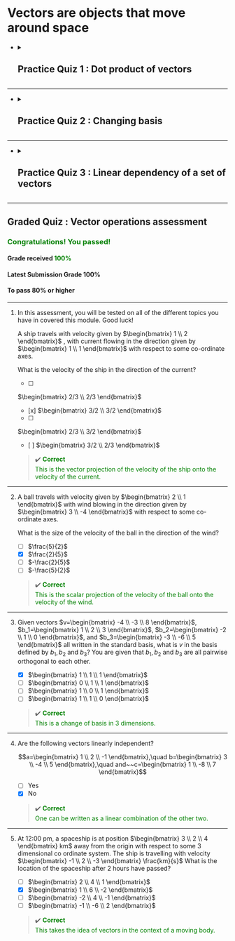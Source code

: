 # **Vectors are objects that move around space**

- <details close><summary><h2>Practice Quiz 1 : Dot product of vectors</h2></summary>

    ### <span style="color: green;">**Congratulations! You passed!**</span>

    #### **Grade received** <span style="color: green;">83.33%</span>

    #### **Latest Submission Grade** 83.33%

    #### **To pass** 80% or higher

    ---

    1. As we have seen in the lecture videos, the dot product of vectors has a lot of applications. Here, you will complete some exercises involving the dot product.

        We have seen that the size of a vector with two components is calculated using Pythagoras' theorem, for example the following diagram shows how we calculate the size of the orange vector

        $$r=\begin{bmatrix}
            r_1 \\
            r_2 
        \end{bmatrix}$$

        ![q1.png](img/q1.png)

        In fact, this definition can be extended to any number of dimensions; the size of a vector is the square root of the sum of the squares of its components. Using this information, what is the size of the vector

        $$s=\begin{bmatrix}
            1\\
            3\\
            4\\
            2
        \end{bmatrix}$$

    - [ ] $|s| = 10$
    - [x] $|s| = \sqrt{30}$
    - [ ] $|s| = 30$
    - [ ] $|s| = \sqrt{10}$

        > ✔️ <spane style="color: green;">**Correct**</br>The size of the vector is the square root of the sum of the squares of the components.</span>

    ---

    2. Remember the definition of the dot product from the videos. For two $n$ component vectors, $a.b=a_1b_1+a_2b_2+\cdots+a_nb_n$.

        What is the dot product of the vector $r$ and $s$?

        $$r=\begin{bmatrix}
            -5\\
            3\\
            2\\
            8
        \end{bmatrix}, \quad s=\begin{bmatrix}
            1\\
            2\\
            -1\\
            0
        \end{bmatrix}$$

        - [ ] 
        $r.s=\begin{bmatrix}
            -4\\
            5\\
            1\\
            9
        \end{bmatrix}$
        - [ ] $r.s=1$
        - [x] $r.s=-1$
        - [ ] 
        $r.s=\begin{bmatrix}
            -5\\
            6\\
            -2\\
            0
        \end{bmatrix}$

        > ✔️ <spane style="color: green;">**Correct**</br>The dot product of two vectors is the total of the component-wise products.</span>

    ---

    3. The lectures introduced the idea of projecting one vector onto another. The following diagram shows the projection of $s$ onto $r$ when the vectors are in two dimensions:

        ![q3.png](img/q3.png)

        Remember that the scalar projection is the size of the green vector. If the angle between $s$ and $r$ is greater than $\pi/2$, the projection will also have a minus sign.

        We can do projection in any number of dimensions. Consider two vectors with three components, $r$ and $s$.

        $$r=\begin{bmatrix}
            3\\
            -4\\
            8
        \end{bmatrix}, \quad s=\begin{bmatrix}
            10\\
            5\\
            -6
        \end{bmatrix}$$

        What is the scalar projection of $s$ onto $r$?

        - [ ] $\frac{1}{2}$
        - [ ] $2$
        - [ ] $-\frac{1}{2}$
        - [x] $-2$

        > ✖️ <span style="color: red;">**Incorrect**</br>Check the lectures to remind yourself how to calculate the scalar projection, or see if you can work it out using the diagram.</span>

    ---

    4. Remember that in the projection diagram, the vector projection is the green vector:

        ![q3.png](img/q3.png)

        $$Let~~r=\begin{bmatrix}
                3\\
                -4\\
                0
            \end{bmatrix}, \quad and~~let~~s=\begin{bmatrix}
                10\\
                5\\
                -6
            \end{bmatrix}$$

        What is the vector projection of $s$ onto $r$?

        - [ ] 
        $\begin{bmatrix}
            6\\
            8\\
            0
        \end{bmatrix}$
        - [x] 
        $\begin{bmatrix}
            6/5\\
            -8/5\\
            0
        \end{bmatrix}$
        - [ ] 
        $\begin{bmatrix}
            6\\
            4\\
            0
        \end{bmatrix}$
        - [ ] 
        $\begin{bmatrix}
            30\\
            -20\\
            0
        \end{bmatrix}$

        > ✔️ <span style="color: green;">**Correct**</br>The vector projection of $s$ onto $r$ can be calculated with the formula $\frac{s.r}{r.r}r$.</span>

    ---

    5. $$Let~~r=\begin{bmatrix}
            3\\
            0\\
            4
        \end{bmatrix}, \quad and~~let~~s=\begin{bmatrix}
            0\\
            5\\
            12
        \end{bmatrix}$$

        Which is larger, $|a+b|$ or $|a|+|b|$?

        - [x] $|a+b| < |a| + |b|$
        - [ ] $|a+b| = |a| + |b|$
        - [ ] $|a+b| > |a| + |b|$

        > ✔️ <spane style="color: green;">**Correct**</br>In fact, it has been shown that $∣a+b∣\leq∣a∣+∣b∣$ for every pair of vectors $a$ and $b$. This is called the triangle inequality; try to think about it in the 2d case and see if you can understand why.</span>

    ---

    6. Which of the following statements about dot products are correct?

        - [ ] The order of vectors in the dot product is important, so that $s.r \neq r.s$.
        - [ ] The scalar projection of $s$ onto $r$ is always the same as the scalar projection of $r$ onto $s$.
        - [x] The vector projection of $s$ onto $r$ is equal to the scalar projection of $s$ onto $r$ multiplied by a vector of unit length that points in the same direction as $r$.
            > ✔️ <spane style="color: green;">**Correct**</br>The vector projection is equal to the scalar projection multiplied by $\frac{r}{|r|}$.</span>
        - [x] The size of a vector is equal to the square root of the dot product of the vector with itself.
            > ✔️ <spane style="color: green;">**Correct**</br>We saw in the video lectures that $|r| = \sqrt{r.r}$.</span>
        - [x] We can find the angle between two vectors using the dot product.
            > ✔️ <spane style="color: green;">**Correct**</br>We saw in the video lectures that $r.s = |r||s|cos\theta$, where $\theta$ is the angle between the vectors. This can then be used to find $\theta$.</span>

</details>

---

- <details close><summary><h2>Practice Quiz 2 : Changing basis</h2></summary>

    ### <span style="color: green;">**Congratulations! You passed!**</span>

    #### **Grade received** <span style="color: green;">100%</span>

    #### **Latest Submission Grade** 100%

    #### **To pass** 80% or higher

    ---

    1. In this quiz, you will practice changing from the standard basis to a basis consisting of orthogonal vectors.
    
        Given vectors $v, b_1, b_2$ all written in the standard basis, what is $v$ in the basis defined by $b_1$ and $b_2$? You are given that $b_1$ and $b_2$ are orthogonal to each other.

        $$v=\begin{bmatrix}
            5 \\
            -1 
        \end{bmatrix},\quad b_1=\begin{bmatrix}
            1 \\
            1
        \end{bmatrix},\quad b_2=\begin{bmatrix}
            1 \\
            -1
        \end{bmatrix}$$

       - [ ] 
       $v_b = \begin{bmatrix}
        -3 \\
        2
       \end{bmatrix}$
       - [ ] 
       $v_b = \begin{bmatrix}
        3 \\
        2
       \end{bmatrix}$
       - [ ] 
       $v_b = \begin{bmatrix}
        3 \\
        -2
       \end{bmatrix}$
       - [x] 
       $v_b = \begin{bmatrix}
        2 \\
        3
       \end{bmatrix}$

        > ✔️ <spane style="color: green;">**Correct**</br>The vector $v$ is projected onto the two vectors $b_1$ and $b_2$.</span>

    ---

    2. Given vectors 

        $$v=\begin{bmatrix}
            10 \\
            -5
        \end{bmatrix},\quad b_1=\begin{bmatrix}
            3 \\
            4
        \end{bmatrix},\quad b_2=\begin{bmatrix}
            4 \\
            -3
        \end{bmatrix}$$

        all written in the standard basis, what is $v$ in the basis defined by $b_1$ and $b_2$? You are given that $b_1$ and $b_2$ are orthogonal to each other.

        - [ ] 
        $v_b = \begin{bmatrix}
        11/5 \\
        2/5
       \end{bmatrix}$
       - [ ] 
       $v_b = \begin{bmatrix}
        -2/5 \\
        11/5
       \end{bmatrix}$
       - [ ] 
       $v_b = \begin{bmatrix}
        2/5 \\
        11/5
       \end{bmatrix}$
       - [x] 
       $v_b = \begin{bmatrix}
        2 \\
        11
       \end{bmatrix}$

        > ✔️ <spane style="color: green;">**Correct**</br>The vector $v$ is projected onto the two vectors $b_1$ and $b_2$.</span>

    ---

    3. Given vectors 

        $$v=\begin{bmatrix}
            2 \\
            2
        \end{bmatrix},\quad b_1=\begin{bmatrix}
            -3 \\
            1
        \end{bmatrix},\quad b_2=\begin{bmatrix}
            1 \\
            3
        \end{bmatrix}$$

        all written in the standard basis, what is $v$ in the basis defined by $b_1$ and $b_2$? You are given that $b_1$ and $b_2$ are orthogonal to each other.

        - [ ] 
        $v_b = \begin{bmatrix}
        -2/5 \\
        5/4
       \end{bmatrix}$
       - [ ] 
       $v_b = \begin{bmatrix}
        -2/5 \\
        4/5
       \end{bmatrix}$
       - [ ] 
       $v_b = \begin{bmatrix}
        5/4 \\
        -5/2
       \end{bmatrix}$
       - [x] 
       $v_b = \begin{bmatrix}
        2/5 \\
        -4/5
       \end{bmatrix}$

        > ✔️ <spane style="color: green;">**Correct**</br>The vector $v$ is projected onto the two vectors $b_1$ and $b_2$.</span>

    ---

    4. Given vectors 

        $$v=\begin{bmatrix}
            1 \\
            1 \\
            1
        \end{bmatrix},\quad b_1=\begin{bmatrix}
            2 \\
            1 \\
            0
        \end{bmatrix},\quad b_2=\begin{bmatrix}
            1 \\
            -2 \\
            -1
        \end{bmatrix},\quad b_3=\begin{bmatrix}
            -1 \\
            2 \\
            -5
        \end{bmatrix}$$

        all written in the standard basis, what is $v$ in the basis defined by $b_1, b_2$ and $b_3$? You are given that $b_1, b_2$ and $b_3$ are orthogonal to each other.

        - [ ] 
        $v_b = \begin{bmatrix}
        3 \\
        -1 \\
        -2
       \end{bmatrix}$
       - [ ] 
       $v_b = \begin{bmatrix}
        -3/5 \\
        -1/3 \\
        -2/15
       \end{bmatrix}$
       - [ ] 
       $v_b = \begin{bmatrix}
        -3/5 \\
        -1/3 \\
        2/15
       \end{bmatrix}$
       - [x] 
       $v_b = \begin{bmatrix}
        3/5 \\
        -1/3 \\
        -2/15
       \end{bmatrix}$

        > ✔️ <spane style="color: green;">**Correct**</br>The vector $v$ is projected onto the two vectors $b_1, b_2$ and $b_3$.</span>

    ---

    5. Given vectors 

        $$v=\begin{bmatrix}
            1 \\
            1 \\
            2 \\
            3
        \end{bmatrix},\quad b_1=\begin{bmatrix}
            1 \\
            0 \\
            0 \\
            0
        \end{bmatrix},\quad b_2=\begin{bmatrix}
            0 \\
            2 \\
            -1 \\
            0
        \end{bmatrix},\quad b_3=\begin{bmatrix}
            0 \\
            1 \\
            2 \\
            0
        \end{bmatrix},\quad b_4=\begin{bmatrix}
            0 \\
            0 \\
            0 \\
            3
        \end{bmatrix}$$

        all written in the standard basis, what is $v$ in the basis defined by $b_1, b_2, b_3$ and $b_4$? You are given that $b_1, b_2, b_3$ and $b_4$ are orthogonal to each other.

        - [ ] 
        $v_b = \begin{bmatrix}
        0 \\
        1 \\
        1 \\
        1
       \end{bmatrix}$
       - [ ] 
       $v_b = \begin{bmatrix}
        1 \\
        0 \\
        1 \\
        1
       \end{bmatrix}$
       - [ ] 
       $v_b = \begin{bmatrix}
        1 \\
        1 \\
        0 \\
        1
       \end{bmatrix}$
       - [x] 
       $v_b = \begin{bmatrix}
        1 \\
        1 \\
        1 \\
        0
       \end{bmatrix}$

        > ✔️ <spane style="color: green;">**Correct**</br>The vector $v$ is projected onto the two vectors $b_1, b_2, b_3$ and $b_4$.</span>

</details>

---

- <details close><summary><h2>Practice Quiz 3 : Linear dependency of a set of vectors</h2></summary>

    ### <span style="color: green;">**Congratulations! You passed!**</span>

    #### **Grade received** <span style="color: green;">83.33%</span>

    #### **Latest Submission Grade** 83.33%

    #### **To pass** 80% or higher

    ---

    1. In the lecture videos you saw that vectors are linearly dependent if it is possible to write one vector as a linear combination of the others. For example, the vectors $a, b$ and $c$ are linearly dependent if $a=q_1b+q_2c$ where $q_1$ and $q_2$ are scalars.

        Are the following vectors linearly dependent?

        $$a=\begin{bmatrix}
            1 \\
            1
        \end{bmatrix},\quad and~~b=\begin{bmatrix}
            2 \\
            2
        \end{bmatrix}$$

       - [x] Yes
       - [ ] No

        > ✔️ <spane style="color: green;">**Correct**</br>When there are two vectors we only need to check if one can be written as a scalar multiple of the other. We can see that the vectors are linearly dependent because $a=\frac{1}{2}b$</span>

    ---

    2. We say that two vectors are linearly independent if they are not linearly dependent, that is, we cannot write one of the vectors as a linear combination of the others. Be careful not to mix the two definitions up!

        Are the following vectors linearly independent?

        $$a=\begin{bmatrix}
            1 \\
            1
        \end{bmatrix},\quad and~~b=\begin{bmatrix}
            2 \\
            1
        \end{bmatrix}$$

       - [x] Yes
       - [ ] No

        > ✔️ <spane style="color: green;">**Correct**</br>These vectors are linearly independent as one is not a scalar multiple of the other.</span>

    ---

    3. We also saw in the lectures that three vectors that lie in the same two dimensional plane must be linearly dependent. This tells us that $a, b$ and $c$ are linearly dependent in the following diagram:

        ![q33.png](img/q33.png)

        What are the values of $q_1$ and $q_2$ that allow us to write $a = q_1b+q_2c$? Put your answer in the following codeblock:

        ```python
        # Assign the correct values for q1 and q2 to write a as a linear combination of b and c
        q1 = -1
        q2 = -3
        ```

        > ✔️ <spane style="color: green;">**Correct**</br>Good job!</span>

    ---

    4. In fact, an $n$-dimensional space can have as many as $n$ linearly independent vectors. The following three vectors are three dimensional, which means that we must check if they are linearly dependent or independent.

        Are the following vectors linearly independent?

        $$a=\begin{bmatrix}
            1 \\
            0 \\
            0
        \end{bmatrix},\quad b=\begin{bmatrix}
            1 \\
            1 \\
            0
        \end{bmatrix},\quad and~~c=\begin{bmatrix}
            1 \\
            0 \\
            1
        \end{bmatrix}$$

       - [x] Yes
       - [ ] No

        > ✔️ <spane style="color: green;">**Correct**</br>These vectors are linearly independent as one can not be written as a linear sum of the other two.</span>

    ---

    5. Are the following vectors linearly independent?

        $$a=\begin{bmatrix}
            1 \\
            0 \\
            1
        \end{bmatrix},\quad b=\begin{bmatrix}
            2 \\
            -1 \\
            1
        \end{bmatrix},\quad and~~c=\begin{bmatrix}
            -3 \\
            1 \\
            -2
        \end{bmatrix}$$

       - [ ] Yes
       - [x] No

        > ✔️ <spane style="color: green;">**Correct**</br>We can that one of the vectors can be written as a linear sum of the other two, $a=-b-c$</span>

    ---

    6. The following set of vectors cannot be used as a basis for a three dimensional space. Why?

        $$a=\begin{bmatrix}
            1 \\
            2 \\
            0
        \end{bmatrix},\quad b=\begin{bmatrix}
            -2 \\
            1 \\
            3
        \end{bmatrix},\quad and~~c=\begin{bmatrix}
            4 \\
            3 \\
            -3
        \end{bmatrix}$$

        - [ ] The vectors are linearly independent.
        - [x] The vectors are not linearly independent.
            > ✔️ <spane style="color: green;">**Correct**</br>We can see that $c = 2a - b$, so the vectors are linearly dependent. The definition of a basis requires that the vectors are linearly independent.</span>
        - [ ] The vectors do not span three dimensional space.
        - [ ] There are too many vectors for a three dimensional basis.
        
        > ✖️ <span style="color: red;">**Incorrect**</br>You didn't select all the correct answers.</span>

</details>

---

## Graded Quiz : Vector operations assessment

### <span style="color: green;">**Congratulations! You passed!**</span>

#### **Grade received** <span style="color: green;">100%</span>

#### **Latest Submission Grade** 100%

#### **To pass** 80% or higher

---

1. In this assessment, you will be tested on all of the different topics you have in covered this module. Good luck!

    A ship travels with velocity given by 
    $\begin{bmatrix}
        1 \\
        2
    \end{bmatrix}$
    , with current flowing in the direction given by 
    $\begin{bmatrix}
        1 \\
        1
    \end{bmatrix}$
    with respect to some co-ordinate axes.

    What is the velocity of the ship in the direction of the current?

    - [ ] 
    $\begin{bmatrix}
        2/3 \\
        2/3
    \end{bmatrix}$
    - [x] 
    $\begin{bmatrix}
        3/2 \\
        3/2
    \end{bmatrix}$
    - [ ] 
    $\begin{bmatrix}
        2/3 \\
        3/2
    \end{bmatrix}$
    - [ ] 
    $\begin{bmatrix}
        3/2 \\
        2/3
    \end{bmatrix}$

    > ✔️ <spane style="color: green;">**Correct**</br>This is the vector projection of the velocity of the ship onto the velocity of the current.</span>

---

2. A ball travels with velocity given by 
$\begin{bmatrix}
    2 \\
    1
\end{bmatrix}$
with wind blowing in the direction given by 
$\begin{bmatrix}
    3 \\
    -4
\end{bmatrix}$
with respect to some co-ordinate axes.

    What is the size of the velocity of the ball in the direction of the wind?

    - [ ] $\frac{5}{2}$
    - [x] $\frac{2}{5}$
    - [ ] $-\frac{2}{5}$
    - [ ] $-\frac{5}{2}$

    > ✔️ <spane style="color: green;">**Correct**</br>This is the scalar projection of the velocity of the ball onto the velocity of the wind.</span>

---

3. Given vectors 
$v=\begin{bmatrix}
    -4 \\
    -3 \\
    8
\end{bmatrix}$,
$b_1=\begin{bmatrix}
    1 \\
    2 \\
    3
\end{bmatrix}$,
$b_2=\begin{bmatrix}
    -2 \\
    1 \\
    0
\end{bmatrix}$, and
$b_3=\begin{bmatrix}
    -3 \\
    -6 \\
    5
\end{bmatrix}$ all written in the standard basis, what is $v$ in the basis defined by $b_1, b_2$ and $b_3$? You are given that $b_1, b_2$ and $b_3$ are all pairwise orthogonal to each other.

    - [x] $\begin{bmatrix}
        1 \\
        1 \\
        1
    \end{bmatrix}$
    - [ ] $\begin{bmatrix}
        0 \\
        1 \\
        1
    \end{bmatrix}$
    - [ ] $\begin{bmatrix}
        1 \\
        0 \\
        1
    \end{bmatrix}$
    - [ ] $\begin{bmatrix}
        1 \\
        1 \\
        0
    \end{bmatrix}$

    > ✔️ <spane style="color: green;">**Correct**</br>This is a change of basis in 3 dimensions.</span>

---

4. Are the following vectors linearly independent?

    $$a=\begin{bmatrix}
        1 \\
        2 \\
        -1
    \end{bmatrix},\quad b=\begin{bmatrix}
        3 \\
        -4 \\
        5
    \end{bmatrix},\quad and~~c=\begin{bmatrix}
        1 \\
        -8 \\
        7
    \end{bmatrix}$$

    - [ ] Yes
    - [x] No

    > ✔️ <spane style="color: green;">**Correct**</br>One can be written as a linear combination of the other two.</span>

---

5. At 12:00 pm, a spaceship is at position $\begin{bmatrix}
    3 \\
    2 \\
    4
\end{bmatrix} km$ away from the origin with respect to some 3 dimensional co ordinate system. The ship is travelling with velocity $\begin{bmatrix}
    -1 \\
    2 \\
    -3
\end{bmatrix} \frac{km}{s}$ What is the location of the spaceship after 2 hours have passed?

    - [ ] $\begin{bmatrix}
        2 \\
        4 \\
        1
    \end{bmatrix}$
    - [x] $\begin{bmatrix}
        1 \\
        6 \\
        -2
    \end{bmatrix}$
    - [ ] $\begin{bmatrix}
        -2 \\
        4 \\
        -1
    \end{bmatrix}$
    - [ ] $\begin{bmatrix}
        -1 \\
        -6 \\
        2
    \end{bmatrix}$

    > ✔️ <spane style="color: green;">**Correct**</br>This takes the idea of vectors in the context of a moving body.</span>
